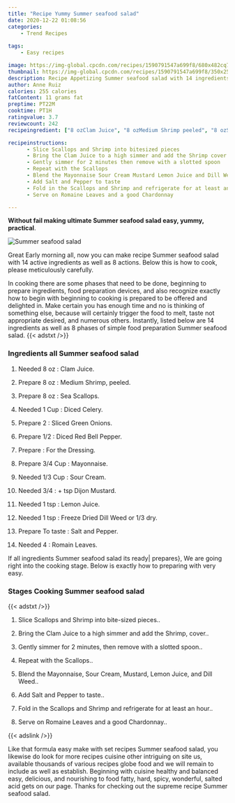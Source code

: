 ```yaml
---
title: "Recipe Yummy Summer seafood salad"
date: 2020-12-22 01:08:56
categories:
    - Trend Recipes
    
tags:
    - Easy recipes

image: https://img-global.cpcdn.com/recipes/1590791547a699f8/680x482cq70/summer-seafood-salad-recipe-main-photo.jpg
thumbnail: https://img-global.cpcdn.com/recipes/1590791547a699f8/350x250cq70/summer-seafood-salad-recipe-main-photo.jpg
description: Recipe Appetizing Summer seafood salad with 14 ingredients and 8 stages of easy cooking.
author: Anne Ruiz
calories: 255 calories
fatContent: 11 grams fat
preptime: PT22M
cooktime: PT1H
ratingvalue: 3.7
reviewcount: 242
recipeingredient: ["8 ozClam Juice", "8 ozMedium Shrimp peeled", "8 ozSea Scallops", "1 CupDiced Celery", "2Sliced Green Onions", "1/2Diced Red Bell Pepper", "For the Dressing", "3/4 CupMayonnaise", "1/3 CupSour Cream", "3/4 tsp Dijon Mustard", "1 tspLemon Juice", "1 tspFreeze Dried Dill Weed or 13 dry", "To tasteSalt and Pepper", "4Romain Leaves"]

recipeinstructions: 
      - Slice Scallops and Shrimp into bitesized pieces 
      - Bring the Clam Juice to a high simmer and add the Shrimp cover 
      - Gently simmer for 2 minutes then remove with a slotted spoon 
      - Repeat with the Scallops 
      - Blend the Mayonnaise Sour Cream Mustard Lemon Juice and Dill Weed 
      - Add Salt and Pepper to taste 
      - Fold in the Scallops and Shrimp and refrigerate for at least an hour 
      - Serve on Romaine Leaves and a good Chardonnay

---
```




**Without fail making ultimate Summer seafood salad easy, yummy, practical**. 


![Summer seafood salad](https://img-global.cpcdn.com/recipes/1590791547a699f8/680x482cq70/summer-seafood-salad-recipe-main-photo.jpg "Summer seafood salad")




Great Early morning all, now you can make recipe Summer seafood salad with 14 active ingredients as well as 8 actions. Below this is how to cook, please meticulously carefully.

In cooking there are some phases that need to be done, beginning to prepare ingredients, food preparation devices, and also recognize exactly how to begin with beginning to cooking is prepared to be offered and delighted in. Make certain you has enough time and no is thinking of something else, because will certainly trigger the food to melt, taste not appropriate desired, and numerous others. Instantly, listed below are 14 ingredients as well as 8 phases of simple food preparation Summer seafood salad.
{{< adstxt />}}

### Ingredients all Summer seafood salad


1. Needed 8 oz : Clam Juice.

1. Prepare 8 oz : Medium Shrimp, peeled.

1. Prepare 8 oz : Sea Scallops.

1. Needed 1 Cup : Diced Celery.

1. Prepare 2 : Sliced Green Onions.

1. Prepare 1/2 : Diced Red Bell Pepper.

1. Prepare  : For the Dressing.

1. Prepare 3/4 Cup : Mayonnaise.

1. Needed 1/3 Cup : Sour Cream.

1. Needed 3/4 : + tsp Dijon Mustard.

1. Needed 1 tsp : Lemon Juice.

1. Needed 1 tsp : Freeze Dried Dill Weed or 1/3 dry.

1. Prepare To taste : Salt and Pepper.

1. Needed 4 : Romain Leaves.



If all ingredients Summer seafood salad its ready| prepares}, We are going right into the cooking stage. Below is exactly how to preparing with very easy.

### Stages Cooking Summer seafood salad

{{< adstxt />}}


1. Slice Scallops and Shrimp into bite-sized pieces..



1. Bring the Clam Juice to a high simmer and add the Shrimp, cover..



1. Gently simmer for 2 minutes, then remove with a slotted spoon..



1. Repeat with the Scallops..



1. Blend the Mayonnaise, Sour Cream, Mustard, Lemon Juice, and Dill Weed..



1. Add Salt and Pepper to taste..



1. Fold in the Scallops and Shrimp and refrigerate for at least an hour..



1. Serve on Romaine Leaves and a good Chardonnay..





{{< adslink />}}

Like that formula easy make with set recipes Summer seafood salad, you likewise do look for more recipes cuisine other intriguing on site us, available thousands of various recipes globe food and we will remain to include as well as establish. Beginning with cuisine healthy and balanced easy, delicious, and nourishing to food fatty, hard, spicy, wonderful, salted acid gets on our page. Thanks for checking out the supreme recipe Summer seafood salad.
